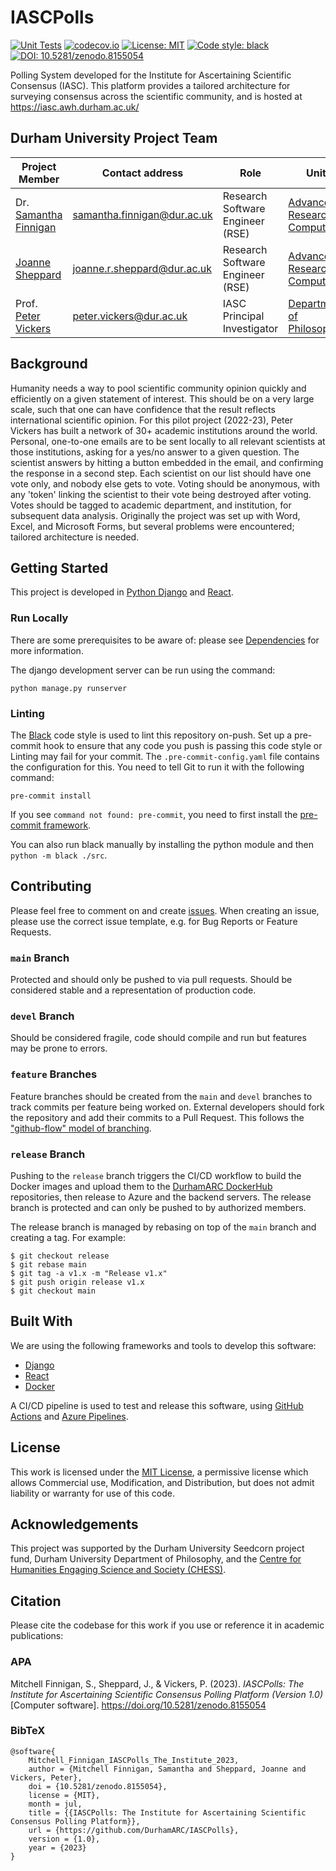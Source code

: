 # IASCPolls

[![Unit Tests](https://github.com/DurhamARC/IASCPolls/actions/workflows/unit-tests.yml/badge.svg)](https://github.com/DurhamARC/IASCPolls/actions/workflows/unit-tests.yml)
[![codecov.io](https://codecov.io/gh/DurhamARC/IASCPolls/branch/main/graphs/badge.svg)](https://codecov.io/gh/DurhamARC/IASCPolls/branch/main)
[![License: MIT](https://img.shields.io/github/license/DurhamARC/IASCPolls)](https://github.com/DurhamARC/IASCPolls/blob/main/LICENSE)
[![Code style: black](https://img.shields.io/badge/code%20style-black-000000.svg)](https://github.com/psf/black)
[![DOI: 10.5281/zenodo.8155054](https://zenodo.org/badge/DOI/10.5281/zenodo.8155054.svg)](https://doi.org/10.5281/zenodo.8155054)


Polling System developed for the Institute for Ascertaining Scientific Consensus 
(IASC). This platform provides a tailored architecture for surveying consensus 
across the scientific community, and is hosted at https://iasc.awh.durham.ac.uk/

## Durham University Project Team

| Project Member                                       | Contact address                                                   | Role                             | Unit                                                                                |
|------------------------------------------------------|-------------------------------------------------------------------|----------------------------------|-------------------------------------------------------------------------------------|
| Dr. [Samantha Finnigan](github.com/sjmf)             | [samantha.finnigan@dur.ac.uk](mailto:samantha.finnigan@dur.ac.uk) | Research Software Engineer (RSE) | [Advanced Research Computing](https://www.dur.ac.uk/arc/rse/)                       |
| [Joanne Sheppard](github.com/joannercsheppard)       | [joanne.r.sheppard@dur.ac.uk](mailto:joanne.r.sheppard@dur.ac.uk) | Research Software Engineer (RSE) | [Advanced Research Computing](https://www.dur.ac.uk/arc/rse/)                       |
| Prof. [Peter Vickers](dur.ac.uk/staff/peter-vickers) | [peter.vickers@dur.ac.uk](mailto:peter.vickers@dur.ac.uk)         | IASC Principal Investigator      | [Department of Philosophy](https://www.durham.ac.uk/departments/academic/philosophy/) |


## Background

Humanity needs a way to pool scientific community opinion quickly and 
efficiently on a given statement of interest. This should be on a very large 
scale, such that one can have confidence that the result reflects international 
scientific opinion. For this pilot project (2022-23), Peter Vickers has built a 
network of 30+ academic institutions around the world. Personal, one-to-one 
emails are to be sent locally to all relevant scientists at those institutions, 
asking for a yes/no answer to a given question. The scientist answers by hitting 
a button embedded in the email, and confirming the response in a second step. 
Each scientist on our list should have one vote only, and nobody else gets to 
vote. Voting should be anonymous, with any 'token' linking the scientist to 
their vote being destroyed after voting. Votes should be tagged to academic 
department, and institution, for subsequent data analysis. Originally the 
project was set up with Word, Excel, and Microsoft Forms, but several problems 
were encountered; tailored architecture is needed.


## Getting Started

This project is developed in [Python Django](https://www.djangoproject.com/) and 
[React](https://reactjs.org/).

### Run Locally

There are some prerequisites to be aware of: please see [Dependencies](docs/DEPENDENCIES.md) for more information.

The django development server can be run using the command:

```
python manage.py runserver
```

### Linting

The [Black](https://github.com/psf/black) code style is used to lint this 
repository on-push. Set up a pre-commit hook to ensure that any code you push is 
passing this code style or Linting may fail for your commit. The 
`.pre-commit-config.yaml` file contains the configuration for this. You need to 
tell Git to run it with the following command:

```
pre-commit install
```

If you see `command not found: pre-commit`, you need to first install the 
[pre-commit framework](https://pre-commit.com/#install).

You can also run black manually by installing the python module and then 
`python -m black ./src`.


[//]: # (### Deployment)

## Contributing

Please feel free to comment on and create [issues](issues). When creating an 
issue, please use the correct issue template, e.g. for Bug Reports or Feature 
Requests.

### `main` Branch
Protected and should only be pushed to via pull requests. Should be considered 
stable and a representation of production code.

### `devel` Branch
Should be considered fragile, code should compile and run but features may be 
prone to errors.

### `feature` Branches
Feature branches should be created from the `main` and `devel` branches to track 
commits per feature being worked on. External developers should fork the 
repository and add their commits to a Pull Request. This follows the 
["github-flow" model of branching](https://docs.github.com/en/get-started/quickstart/github-flow).

### `release` Branch
Pushing to the `release` branch triggers the CI/CD workflow to build the Docker 
images and upload them to the [DurhamARC DockerHub](https://hub.docker.com/orgs/durhamarc/) 
repositories, then release to Azure and the backend servers. The release branch 
is protected and can only be pushed to by authorized members.

The release branch is managed by rebasing on top of the `main` branch and 
creating a tag. For example:

```shell
$ git checkout release
$ git rebase main
$ git tag -a v1.x -m "Release v1.x"
$ git push origin release v1.x
$ git checkout main
```


## Built With

We are using the following frameworks and tools to develop this software:

* [Django](https://www.djangoproject.com/)
* [React](https://reactjs.org/)
* [Docker](https://docker.io/)

A CI/CD pipeline is used to test and release this software, using 
[GitHub Actions](https://github.com/features/actions) and 
[Azure Pipelines](https://azure.microsoft.com/en-gb/products/devops/pipelines/). 


## License
This work is licensed under the [MIT License](LICENSE), a permissive license 
which allows Commercial use, Modification, and Distribution, but does not admit 
liability or warranty for use of this code.

## Acknowledgements
This project was supported by the Durham University Seedcorn project fund, Durham University Department of Philosophy, and the [Centre for Humanities Engaging Science and Society (CHESS)](https://www.durham.ac.uk/research/institutes-and-centres/humanities-engaging-science-society/).

## Citation

Please cite the codebase for this work if you use or reference it in academic publications:

### APA
Mitchell Finnigan, S., Sheppard, J., & Vickers, P. (2023). _IASCPolls: The Institute for Ascertaining Scientific Consensus Polling Platform (Version 1.0)_ [Computer software]. https://doi.org/10.5281/zenodo.8155054

### BibTeX
```
@software{
    Mitchell_Finnigan_IASCPolls_The_Institute_2023,
    author = {Mitchell Finnigan, Samantha and Sheppard, Joanne and Vickers, Peter},
    doi = {10.5281/zenodo.8155054},
    license = {MIT},
    month = jul,
    title = {{IASCPolls: The Institute for Ascertaining Scientific Consensus Polling Platform}},
    url = {https://github.com/DurhamARC/IASCPolls},
    version = {1.0},
    year = {2023}
}
```

[//]: # (## Usage)
[//]: # ()
[//]: # (Any links to production environment, video demos and screenshots.)
[//]: # ()
[//]: # (## Roadmap)
[//]: # ()
[//]: # (- [x] Initial Research  )
[//]: # (- [x] Minimum viable product: )
[//]: # (- [ ] Alpha Release  )
[//]: # (- [ ] Feature-Complete Release  )

